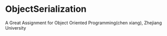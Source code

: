 # ObjectSerialization
A Great Assignment for Object Oriented Programming(chen xiang),  Zhejiang University
